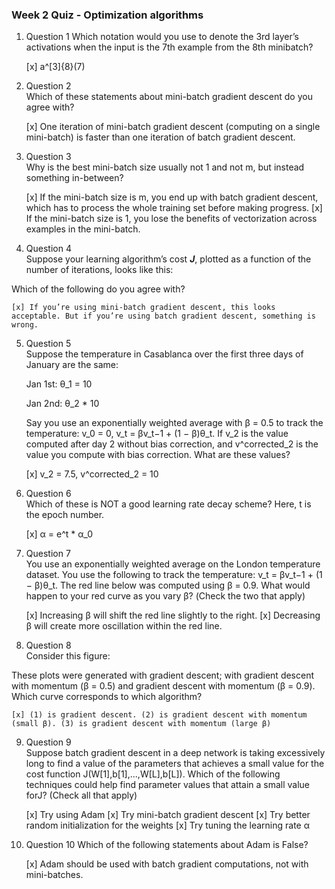 ### Week 2 Quiz - Optimization algorithms

1. Question 1
Which notation would you use to denote the 3rd layer’s activations when the input is the 7th example from the 8th minibatch?
    
    [x] a^\[3]\{8}\(7)

2. Question 2    
Which of these statements about mini-batch gradient descent do you agree with?

    [x] One iteration of mini-batch gradient descent (computing on a single mini-batch) is faster than one iteration of batch gradient descent.

3. Question 3    
Why is the best mini-batch size usually not 1 and not m, but instead something in-between?
    
    [x] If the mini-batch size is m, you end up with batch gradient descent, which has to process the whole training set before making progress.
    [x] If the mini-batch size is 1, you lose the benefits of vectorization across examples in the mini-batch.
    
4. Question 4    
Suppose your learning algorithm’s cost ***J***, plotted as a function of the number of iterations, looks like this:

Which of the following do you agree with?

    [x] If you’re using mini-batch gradient descent, this looks acceptable. But if you’re using batch gradient descent, something is wrong.
    
5. Question 5      
Suppose the temperature in Casablanca over the first three days of January are the same:

    Jan 1st: θ_1 = 10
    
    Jan 2nd: θ_2 * 10
    
    Say you use an exponentially weighted average with β = 0.5 to track the temperature: v_0 = 0, v_t = βv_t−1 + (1 − β)θ_t. If v_2 is the value computed after day 2 without bias correction, and v^corrected_2 is the value you compute with bias correction. What are these values?
    
    [x] v_2 = 7.5, v^corrected_2 = 10

6. Question 6     
Which of these is NOT a good learning rate decay scheme? Here, t is the epoch number.

    [x] α = e^t * α_0

7. Question 7         
You use an exponentially weighted average on the London temperature dataset. You use the following to track the temperature: v_t = βv_t−1 + (1 − β)θ_t. The red line below was computed using β = 0.9. What would happen to your red curve as you vary β? (Check the two that apply)

    [x] Increasing β will shift the red line slightly to the right.
    [x] Decreasing β will create more oscillation within the red line.

8. Question 8      
Consider this figure:

These plots were generated with gradient descent; with gradient descent with momentum (β = 0.5) and gradient descent with momentum (β = 0.9). Which curve corresponds to which algorithm?

    [x] (1) is gradient descent. (2) is gradient descent with momentum (small β). (3) is gradient descent with momentum (large β)

9. Question 9    
Suppose batch gradient descent in a deep network is taking excessively long to find a value of the parameters that achieves a small value for the cost function J(W[1],b[1],...,W[L],b[L]). Which of the following techniques could help find parameter values that attain a small value forJ? (Check all that apply)

    [x] Try using Adam
    [x] Try mini-batch gradient descent
    [x] Try better random initialization for the weights
    [x] Try tuning the learning rate α

10. Question 10 
Which of the following statements about Adam is False? 

    [x] Adam should be used with batch gradient computations, not with mini-batches.
    